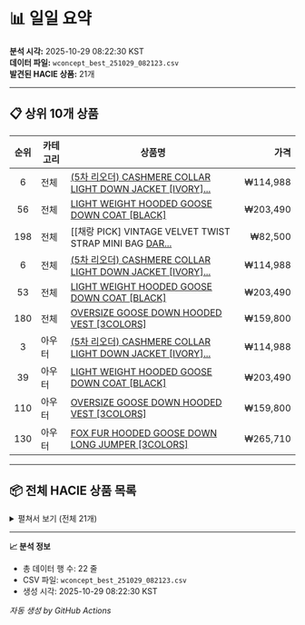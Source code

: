 # 📊 일일 요약

**분석 시각:** 2025-10-29 08:22:30 KST  
**데이터 파일:** `wconcept_best_251029_082123.csv`  
**발견된 HACIE 상품:** 21개

---

## 📋 상위 10개 상품

| 순위 | 카테고리 | 상품명 | 가격 |
|:----:|---------|--------|-----:|
| 6 | 전체 | [(5차 리오더) CASHMERE COLLAR LIGHT DOWN JACKET [IVORY]...](https://m.wconcept.co.kr/Product/303596201) | ₩114,988 |
| 56 | 전체 | [LIGHT WEIGHT HOODED GOOSE DOWN COAT [BLACK]](https://m.wconcept.co.kr/Product/306157288) | ₩203,490 |
| 198 | 전체 | [[채랑 PICK] VINTAGE VELVET TWIST STRAP MINI BAG [DAR...](https://m.wconcept.co.kr/Product/307456275) | ₩82,500 |
| 6 | 전체 | [(5차 리오더) CASHMERE COLLAR LIGHT DOWN JACKET [IVORY]...](https://m.wconcept.co.kr/Product/303596201) | ₩114,988 |
| 53 | 전체 | [LIGHT WEIGHT HOODED GOOSE DOWN COAT [BLACK]](https://m.wconcept.co.kr/Product/306157288) | ₩203,490 |
| 180 | 전체 | [OVERSIZE GOOSE DOWN HOODED VEST [3COLORS]](https://m.wconcept.co.kr/Product/306157286) | ₩159,800 |
| 3 | 아우터 | [(5차 리오더) CASHMERE COLLAR LIGHT DOWN JACKET [IVORY]...](https://m.wconcept.co.kr/Product/303596201) | ₩114,988 |
| 39 | 아우터 | [LIGHT WEIGHT HOODED GOOSE DOWN COAT [BLACK]](https://m.wconcept.co.kr/Product/306157288) | ₩203,490 |
| 110 | 아우터 | [OVERSIZE GOOSE DOWN HOODED VEST [3COLORS]](https://m.wconcept.co.kr/Product/306157286) | ₩159,800 |
| 130 | 아우터 | [FOX FUR HOODED GOOSE DOWN LONG JUMPER [3COLORS]](https://m.wconcept.co.kr/Product/301497840) | ₩265,710 |

---

## 📦 전체 HACIE 상품 목록

<details>
<summary>펼쳐서 보기 (전체 21개)</summary>

| 순위 | 카테고리 | 상품명 | 가격 |
|:----:|---------|--------|-----:|
| 6 | 전체 | [(5차 리오더) CASHMERE COLLAR LIGHT DOWN JACKET [IVORY][BLACK]](https://m.wconcept.co.kr/Product/303596201) | ₩114,988 |
| 56 | 전체 | [LIGHT WEIGHT HOODED GOOSE DOWN COAT [BLACK]](https://m.wconcept.co.kr/Product/306157288) | ₩203,490 |
| 198 | 전체 | [[채랑 PICK] VINTAGE VELVET TWIST STRAP MINI BAG [DARK BROWN]](https://m.wconcept.co.kr/Product/307456275) | ₩82,500 |
| 6 | 전체 | [(5차 리오더) CASHMERE COLLAR LIGHT DOWN JACKET [IVORY][BLACK]](https://m.wconcept.co.kr/Product/303596201) | ₩114,988 |
| 53 | 전체 | [LIGHT WEIGHT HOODED GOOSE DOWN COAT [BLACK]](https://m.wconcept.co.kr/Product/306157288) | ₩203,490 |
| 180 | 전체 | [OVERSIZE GOOSE DOWN HOODED VEST [3COLORS]](https://m.wconcept.co.kr/Product/306157286) | ₩159,800 |
| 3 | 아우터 | [(5차 리오더) CASHMERE COLLAR LIGHT DOWN JACKET [IVORY][BLACK]](https://m.wconcept.co.kr/Product/303596201) | ₩114,988 |
| 39 | 아우터 | [LIGHT WEIGHT HOODED GOOSE DOWN COAT [BLACK]](https://m.wconcept.co.kr/Product/306157288) | ₩203,490 |
| 110 | 아우터 | [OVERSIZE GOOSE DOWN HOODED VEST [3COLORS]](https://m.wconcept.co.kr/Product/306157286) | ₩159,800 |
| 130 | 아우터 | [FOX FUR HOODED GOOSE DOWN LONG JUMPER [3COLORS]](https://m.wconcept.co.kr/Product/301497840) | ₩265,710 |
| 147 | 아우터 | [(5차 리오더) OVERFIT QUILTED GOOSE DOWN PONCHO [4COLORS]](https://m.wconcept.co.kr/Product/303596278) | ₩105,136 |
| 200 | 아우터 | [COLLARLESS QUILTED PADDING JACKET [CREAM][BLACK]](https://m.wconcept.co.kr/Product/306105653) | ₩123,760 |
| 135 | 원피스 | [METAL BUTTON DETAIL CRINKLE DRESS [WHITE][BLACK]](https://m.wconcept.co.kr/Product/305871426) | ₩99,792 |
| 19 | 셔츠 | [[채랑 PICK] OVERSIZE STANDARD STRIPE SHIRT [IVORY][PINK]](https://m.wconcept.co.kr/Product/307414592) | ₩90,816 |
| 197 | 셔츠 | [[여름 PICK] (3차 리오더) BLUE STRIPE COTTON SHIRT [BLUE]](https://m.wconcept.co.kr/Product/306668472) | ₩79,587 |
| 165 | 데님 | [[채랑 PICK] CURVED DENIM PANTS [3COLORS]](https://m.wconcept.co.kr/Product/306668439) | ₩73,920 |
| 168 | 데님 | [ULOTRICHOUS DETAIL WIDE DENIM PANTS [LIGHT BLUE]](https://m.wconcept.co.kr/Product/306105731) | ₩72,072 |
| 17 | 전체 | [[채랑 PICK] VINTAGE VELVET TWIST STRAP MINI BAG [DARK BROWN]](https://m.wconcept.co.kr/Product/307456275) | ₩82,500 |
| 10 | 숄더백 | [[채랑 PICK] VINTAGE VELVET TWIST STRAP MINI BAG [DARK BROWN]](https://m.wconcept.co.kr/Product/307456275) | ₩82,500 |
| 104 | 숄더백 | [CRESCENT MOON BAG [5COLORS]](https://m.wconcept.co.kr/Product/303596708) | ₩52,976 |
| 126 | 백액세서리 | [GLOSSY CRESCENT SMALL MOON KEY-RING [5COLORS]](https://m.wconcept.co.kr/Product/306105587) | ₩16,896 |

</details>

---

**📈 분석 정보**
- 총 데이터 행 수: 22 줄
- CSV 파일: `wconcept_best_251029_082123.csv`
- 생성 시각: 2025-10-29 08:22:30 KST

*자동 생성 by GitHub Actions*
